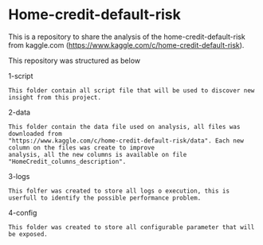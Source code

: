 
# Home-credit-default-risk

This is a repository to share the analysis of the home-credit-default-risk from kaggle.com (https://www.kaggle.com/c/home-credit-default-risk).

This repository was structured as below

1-script

    This folder contain all script file that will be used to discover new insight from this project.
    
2-data
    
    This folder contain the data file used on analysis, all files was downloaded from 
    "https://www.kaggle.com/c/home-credit-default-risk/data". Each new column on the files was create to improve 
    analysis, all the new columns is available on file "HomeCredit_columns_description".

3-logs
    
    This folfer was created to store all logs o execution, this is userfull to identify the possible performance problem.

4-config

    This folder was created to store all configurable parameter that will be exposed.
